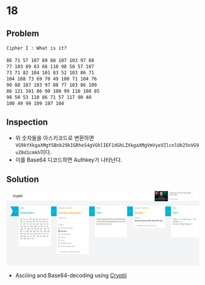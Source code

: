 # 18

## Problem
```
Cipher I : What is it?
 
86 71 57 107 89 88 107 103 97 88
77 103 89 83 66 110 98 50 57 107
73 71 82 104 101 83 52 103 86 71
104 108 73 69 70 49 100 71 104 76
90 88 107 103 97 88 77 103 86 109
86 121 101 86 90 108 99 110 108 85
98 50 53 110 86 71 57 117 90 48
100 49 99 109 107 104
```

## Inspection
* 위 숫자들을 아스키코드로 변환하면 `VG9kYXkgaXMgYSBnb29kIGRheS4gVGhlIEF1dGhLZXkgaXMgVmVyeVZlcnlUb25nVG9uZ0d1cmkh`이다.
* 이를 Base64 디코드하면 Authkey가 나타난다.

## Solution
![](./1.JPG?raw=true)
* Asciiing and Base64-decoding using [Cryptii](https://cryptii.com/pipes/text-decimal)